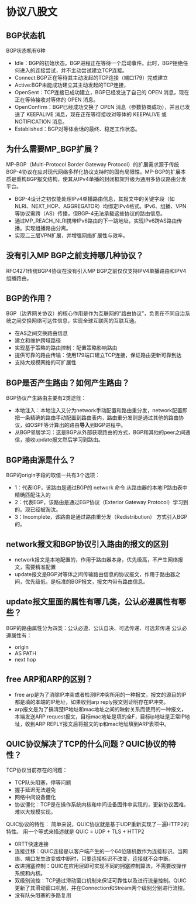 # 协议八股文

## BGP状态机

BGP状态机有6种

- Idle：BGP的初始状态。BGP进程正在等待一个启动事件。此时，BGP拒绝任何进入的连接尝试，并不主动尝试建立TCP连接。
- Connect:BGP正在等待其主动发起的TCP连接（端口179）完成建立
- Active:BGP未能成功建立其主动发起的TCP连接，
- OpenSent：TCP连接已成功建立，BGP已经发送了自己的 OPEN 消息，现在正在等待接收对等体的 OPEN 消息。
- OpenConfirm：BGP已经成功交换了 OPEN 消息（参数协商成功），并且已发送了 KEEPALIVE 消息，现在正在等待接收对等体的 KEEPALIVE 或 NOTIFICATION 消息。
- Established：BGP对等体会话的最终、稳定工作状态。

## 为什么需要MP_BGP扩展？

MP-BGP（Multi-Protocol Border Gateway Protocol）的扩展需求源于传统BGP-4协议在应对现代网络多样化协议支持时的固有局限性。MP-BGP的扩展本质是重构BGP报文结构，使其从IPv4单播的封闭框架升级为通用多协议路由分发平台。

- BGP-4设计之初仅能处理IPv4单播路由信息，其报文中的关键字段（如NLRI、NEXT_HOP、AGGREGATOR）均绑定IPv4格式。IPv6、组播、VPN等协议需跨（AS）传播，但BGP-4无法承载这些协议的路由信息。
- 通过MP_REACH_NLRI携带IPv6路由的下一跳地址，实现IPv6跨AS路由传播。实现组播路由分离。
- 实现二三层VPN扩展，并增强网络扩展性与效率。
  
## 没有引入MP BGP之前支持哪几种协议？

RFC4271传统BGP4协议在没有引入MP BGP之前仅仅支持IPV4单播路由和IPV4组播路由。

## BGP的作用？

BGP（边界网关协议）的核心作用是作为互联网的“路由协议”，负责在不同自治系统之间交换网络可达性信息，实现全球互联网的互联互通。

- 在AS之间交换路由信息
- 建立和维护跨域路径
- 实现基于策略的路由控制：配置策略影响路由
- 提供可靠的路由传输：使用179端口建立TCP连接，保证路由更新可靠到达
- 支持大规模网络的可扩展性

## BGP是否产生路由？如何产生路由？

BGP协议产生路由主要有2类途径：

- 本地注入：本地注入又分为network手动配置和路由重分发，network配置即把一条精确的路由手动配置到路由表内，路由重分发则是通过其他的路由协议，如OSPF等计算出的路由**导入**到BGP进程中。
- 从BGP邻居学习：这是BGP从外部获取路由的方式，BGP和其他的peer之间通信，接收update报文然后学习到路由。

## BGP路由源是什么？

BGP的origin字段的取值一共有3个选项：

- 1：代表IGP，该路由是通过BGP的 network 命令 从路由器的本地IP路由表中精确匹配注入的
- 2：代表EGP，该路由是通过EGP协议（Exterior Gateway Protocol）学习到的。现已经被淘汰。
- 3：Incomplete，该路由是通过路由重分发（Redistribution） 方式引入BGP的。

## network报文和BGP协议引入路由的报文的区别

- network报文是本地配置的，作用于路由器本身，优先级高，不产生网络报文，需要精准配置
- update报文是BGP对等体之间传输路由信息的协议报文，作用于路由器之间，优先级低，是标准的BGP报文，报文内带有路由信息。

## update报文里面的属性有哪几类，公认必遵属性有哪些？

BGP的路由属性分为四类：公认必遵、公认自决、可选传递、可选非传递
公认必遵属性有：

- origin
- AS PATH
- next hop

## free ARP和ARP的区别？

- free arp是为了消除IP冲突或者检测IP冲突所用的一种报文，报文的源目的IP都是填的本端的IP地址，如果收到arp reply报文则证明存在IP冲突。
- arp报文是为了搞清楚IP地址和mac地址之间的映射关系而使用的一种报文，本端发送ARP request报文，目标mac地址是填的全F，目标ip地址是正常IP地址，收到ARP REPLY报文后将报文的ip和mac地址填到ARP表项中。

## QUIC协议解决了TCP的什么问题？QUIC协议的特性？

TCP协议当前存在的问题：

- TCP队头阻塞，停等问题
- 握手延迟无法避免
- 网络中间设备僵化
- 协议僵化：TCP是在操作系统内核和中间设备固件中实现的，更新协议困难，难以大规模实现。

QUIC协议的特性：
简单来说，QUIC协议就是基于UDP重新实现了一遍HTTP2的特性。
用一个等式来描述就是 QUIC = UDP + TLS + HTTP2

- 0RTT快速连接
- 连接迁移：QUIC连接是以客户端产生的一个64位随机数作为连接标识。当网络、端口发生改变或中断时，只要连接标识不改变，连接就不会中断。
- 改进拥塞控制：QUIC在应用层即可实现不同的拥塞控制算法，不需要改操作系统和内核。
- 双级别流控：TCP通过滑动窗口机制来保证可靠性以及进行流量控制。QUIC更新了其滑动窗口机制，并在Connection和Stream两个级别分别进行流控。
- 没有队头阻塞的多路复用
